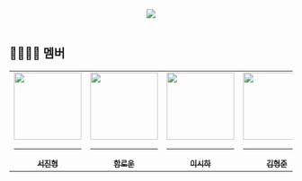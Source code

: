 <div align="center">
  <img src="https://readme-typing-svg.herokuapp.com?font=Orbit&pause=1000&color=F7F7F7&center=true&width=435&lines=%EC%97%B4%EC%8B%AC%ED%9E%88+%EC%82%B4%EC%9E%90+%EC%9A%B0%EB%A6%AC"/>
</div>

<br />

## 👨‍👩‍👧‍👦 멤버

<div align="center">
<table>
  <tr>
    <td align="center">
      <a href="https://github.com/SeoJinHyoung">
        <img src="https://avatars.githubusercontent.com/u/50149402?v=4" width="120px" height="120px" alt=""/>
        <hr />
        <sub><b>서진형</b></sub><br />
      </a>
    </td>
    <td align="center">
      <a href="https://github.com/andantecode">
        <img src="https://avatars.githubusercontent.com/u/113595155?v=4" width="120px" height="120px" alt=""/>
        <hr />
        <sub><b>함로운</b></sub><br />
      </a>
    </td>
    <td align="center">
      <a href="https://github.com/sihari-1115">
        <img src="https://avatars.githubusercontent.com/u/176972962?v=4" width="120px" height="120px" alt=""/>
        <hr />
        <sub><b>이시하</b></sub><br />
      </a>
    </td>
        <td align="center">
      <a href="https://github.com/ruka030809">
        <img src="https://avatars.githubusercontent.com/u/121449793?v=4" width="120px" height="120px" alt=""/>
        <hr />
        <sub><b>김형준</b></sub><br />
      </a>
    </td>
  </tr>
</table>
</div>
<br />
